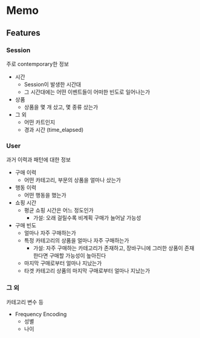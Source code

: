 # Memo

## Features

### Session

주로 contemporary한 정보

* 시간
  * Session이 발생한 시간대
  * 그 시간대에는 어떤 이벤트들이 어떠한 빈도로 일어나는가
* 상품
  * 상품을 몇 개 샀고, 몇 종류 샀는가
* 그 외
  * 어떤 카트인지
  * 경과 시간 (time_elapsed)

### User

과거 이력과 패턴에 대한 정보

* 구매 이력
  * 어떤 카테고리, 부문의 상품을 얼마나 샀는가
* 행동 이력
  * 어떤 행동을 했는가
* 쇼핑 시간
  * 평균 쇼핑 시간은 어느 정도인가
    * 가설: 오래 걸릴수록 비계획 구매가 늘어날 가능성
* 구매 빈도
  * 얼마나 자주 구매하는가
  * 특정 카테고리의 상품을 얼마나 자주 구매하는가
    * 가설: 자주 구매하는 카테고리가 존재하고, 장바구니에 그러한 상품이 존재한다면 구매할 가능성이 높아진다
  * 마지막 구매로부터 얼마나 지났는가
  * 타겟 카테고리 상품의 마지막 구매로부터 얼마나 지났는가

### 그 외

카테고리 변수 등

* Frequency Encoding
  * 성별
  * 나이
